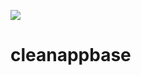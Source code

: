 [![](https://jitpack.io/v/alperenbabagil/cleanappbase.svg)](https://jitpack.io/#alperenbabagil/cleanappbase)
# cleanappbase
